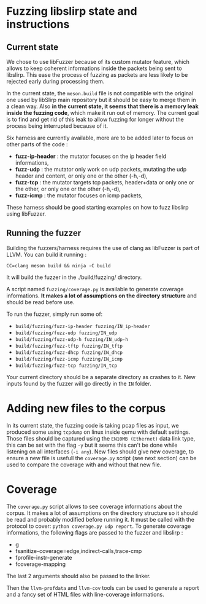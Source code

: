 # Fuzzing libslirp state and instructions

## Current state
We chose to use libFuzzer because of its custom mutator feature, which allows to keep coherent informations inside the packets being sent to libslirp. This ease the process of fuzzing as packets are less likely to be rejected early during processing them.

In the current state, the `meson.build` file is not compatible with the original one used by libSlirp main repository but it should be easy to merge them in a clean way. Also **in the current state, it seems that there is a memory leak inside the fuzzing code**, which make it run out of memory. The current goal is to find and get rid of this leak to allow fuzzing for longer without the process being interrupted because of it.

Six harness are currently available, more are to be added later to focus on other parts of the code :

- **fuzz-ip-header** : the mutator focuses on the ip header field informations,
- **fuzz-udp** : the mutator only work on udp packets, mutating the udp header and content, or only one or the other (-h,-d),
- **fuzz-tcp** : the mutator targets tcp packets, header+data or only one or the other, or only one or the other (-h,-d),
- **fuzz-icmp** : the mutator focuses on icmp packets,

These harness should be good starting examples on how to fuzz libslirp using libFuzzer.

## Running the fuzzer

Building the fuzzers/harness requires the use of clang as libFuzzer is part of LLVM.
You can build it running :

`CC=clang meson build && ninja -C build`

It will build the fuzzer in the ./build/fuzzing/ directory.

A script named `fuzzing/coverage.py` is available to generate coverage informations. **It makes a lot of assumptions on the directory structure** and should be read before use.

To run the fuzzer, simply run some of:

- `build/fuzzing/fuzz-ip-header fuzzing/IN_ip-header`
- `build/fuzzing/fuzz-udp fuzzing/IN_udp`
- `build/fuzzing/fuzz-udp-h fuzzing/IN_udp-h`
- `build/fuzzing/fuzz-tftp fuzzing/IN_tftp`
- `build/fuzzing/fuzz-dhcp fuzzing/IN_dhcp`
- `build/fuzzing/fuzz-icmp fuzzing/IN_icmp`
- `build/fuzzing/fuzz-tcp fuzzing/IN_tcp`

Your current directory should be a separate directory as crashes to it. New inputs found by the fuzzer will go directly in the `IN` folder.

# Adding new files to the corpus

In its current state, the fuzzing code is taking pcap files as input, we produced some using `tcpdump` on linux inside qemu with default settings.
Those files should be captured using the `EN10MB (Ethernet)` data link type, this can be set with the flag `-y` but it seems this can't be done while listening on all interfaces (`-i any`).
New files should give new coverage, to ensure a new file is usefull the `coverage.py` script (see next section) can be used to compare the coverage with and without that new file.

# Coverage

The `coverage.py` script allows to see coverage informations about the corpus. It makes a lot of assumptions on the directory structure so it should be read and probably modified before running it.
It must be called with the protocol to cover: `python coverage.py udp report`.
To generate coverage informations, the following flags are passed to the fuzzer and libslirp :

- g
- fsanitize-coverage=edge,indirect-calls,trace-cmp
- fprofile-instr-generate
- fcoverage-mapping

The last 2 arguments should also be passed to the linker.

Then the `llvm-profdata` and `llvm-cov` tools can be used to generate a report and a fancy set of HTML files with line-coverage informations.
